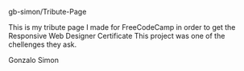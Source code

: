 gb-simon/Tribute-Page

This is my tribute page I made for FreeCodeCamp in order to get the Responsive Web Designer Certificate
This project was one of the chellenges they ask.



Gonzalo Simon
